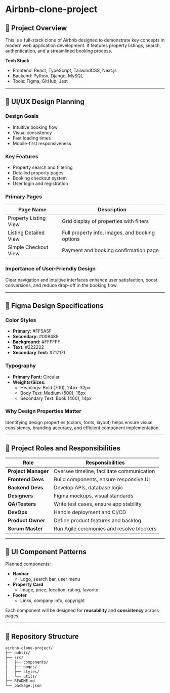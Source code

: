 # Airbnb-clone-project

## 📌 Project Overview
This is a full-stack clone of Airbnb designed to demonstrate key concepts in modern web application development. It features property listings, search, authentication, and a streamlined booking process.

**Tech Stack**
- Frontend: React, TypeScript, TailwindCSS, Next.js
- Backend: Python, Django, MySQL
- Tools: Figma, GitHub, Jest

---

## 🎨 UI/UX Design Planning

### Design Goals
- Intuitive booking flow
- Visual consistency
- Fast loading times
- Mobile-first responsiveness

### Key Features
- Property search and filtering
- Detailed property pages
- Booking checkout system
- User login and registration

### Primary Pages

| Page Name | Description |
|-----------|-------------|
| Property Listing View | Grid display of properties with filters |
| Listing Detailed View | Full property info, images, and booking options |
| Simple Checkout View | Payment and booking confirmation page |

### Importance of User-Friendly Design
Clear navigation and intuitive interfaces enhance user satisfaction, boost conversions, and reduce drop-off in the booking flow.

---

## 🎨 Figma Design Specifications

### Color Styles
- **Primary:** #FF5A5F
- **Secondary:** #008489
- **Background:** #FFFFFF
- **Text:** #222222
- **Secondary Text:** #717171

### Typography
- **Primary Font:** Circular
- **Weights/Sizes:**  
  - Headings: Bold (700), 24px–32px  
  - Body Text: Medium (500), 16px  
  - Secondary Text: Book (400), 14px  

### Why Design Properties Matter
Identifying design properties (colors, fonts, layout) helps ensure visual consistency, branding accuracy, and efficient component implementation.

---

## 👥 Project Roles and Responsibilities

| Role | Responsibilities |
|------|-------------------|
| **Project Manager** | Oversee timeline, facilitate communication |
| **Frontend Devs** | Build components, ensure responsive UI |
| **Backend Devs** | Develop APIs, database logic |
| **Designers** | Figma mockups, visual standards |
| **QA/Testers** | Write test cases, ensure app stability |
| **DevOps** | Handle deployment and CI/CD |
| **Product Owner** | Define product features and backlog |
| **Scrum Master** | Run Agile ceremonies and resolve blockers |

---

## 🧩 UI Component Patterns

Planned components:
- **Navbar**  
  - Logo, search bar, user menu
- **Property Card**  
  - Image, price, location, rating, favorite
- **Footer**  
  - Links, company info, copyright

Each component will be designed for **reusability** and **consistency** across pages.

---

## 📂 Repository Structure
```bash
airbnb-clone-project/
├── public/
├── src/
│   ├── components/
│   ├── pages/
│   ├── styles/
│   └── utils/
├── README.md
└── package.json
